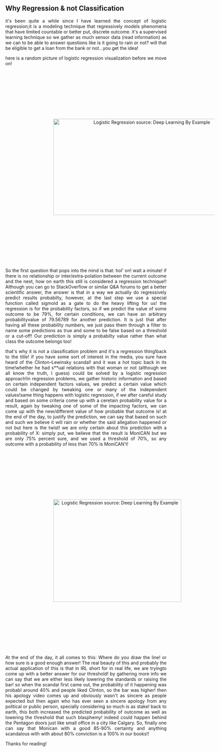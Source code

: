 <style>

        .center {
          margin: auto;
          width: 100%;
          font-size: 18PX;
          /* border: 3px solid #73AD21; */
          padding: 10px;
        }
        /* .center:hover{
          background-color: #34495E;
          color : #FDFEFE;
          } */

</style>

<style>
        .markk {
           background-color: #34495E;
           color: #FDFEFE;
        }       

</style>

<style>
      .img-container {
        text-align: center;
      }
    </style>

## Why Regression & not Classification

<div style="text-align: justify">
<p>
it's been quite a while since I have learned the concept of logistic regression;it is a modeling technique that regressively models phenomena that have limited countable or better put, discrete outcome. it's a supervised learning technique so we gather as much sensor data (read information) 
as we can to be able to answer questions like is it going to rain or not? will that be eligible to get a loan from the bank or not...you get the idea!
</p>

</div>

<div style="text-align: justify">
<p>
here is a random picture of logistic regression visualization before we move on!
<p>
</div>

<div class="img-container">
<p>
</p>
<img id="poster" style="margin: 150; max-width: 100%; text-align:center; " title="Logistic Regression source: Deep Learning By Example" src="https://static.packt-cdn.com/products/9781788399906/graphics/f7b79fda-3d03-45ba-94d2-83d989499cca.png" width="600" height="300">
</div>


<div style="text-align: justify">
<p>
So the first question that pops into the mind is that: hol' on! wait a minute! if there is no relationship or inter/extra-polation between the current outcome and the next, how on earth this still is considered a regression technique!! Although you can go to StackOverflow or similar Q&A forums to get a better scientific answer, the answer is that in a way we actually do regressively predict results probabilty, however, at the last step we use a special function called sigmoid as a gate to do the heavy lifting for us! the regression is for the probability factors, so if we predict the value of some outcome to be 79%,  for certain conditions, we can have an arbitrary probabilityvalue of 79.56789 for another prediction. It is just that after having all these probability numbers, we just pass them through a filter to name some predictions as true and some to be false based on a threshold or a cut-off! Our prediction is simply a probabilty value rather than what class the outcome belongs too!
</p>

<p>
that's why it is not a classification problem and it's a regression thing!back to the title! if you have some sort of interest in the media, you sure have heard of the Clinton–Lewinsky scandal! and it was a hot topic back in its time!whether he had s**ual relations with that woman or not (although we all know the truth, I guess) could be solved by a logistic regression approach!in regression problems, we gather historic information and based on certain independent factors values, we predict a certain value which could be changed by tweaking one or many of the independent values!same thing happens with logistic regression, if we after careful study and based on some criteria come up with a ceretain probability value for a result, again by tweaking one of some of the impacting factors, we can come up with the new/different value of how probable that outcome is! at the end of the day, to justify the prediction, we can say that based on such and such we believe it will rain or whether the said allegation happened or not but here is the twist! we are only certain about this prediction with a probability of X: simply put, we believe that the result is MoniCAN but we are only 75% percent sure, and we used a threshold of 70%, so any outcome with a probability of less than 70% is MoniCAN't!
</p>

</div>


<div class="img-container">

<img id="poster" style="margin: 150; max-width: 100%; text-align:center; " title="Logistic Regression source: Deep Learning By Example" src="https://www.mcall.com/resizer/K5tCFPrr3xTq5KYWc840Xrh7w8Y=/800x638/top/arc-anglerfish-arc2-prod-tronc.s3.amazonaws.com/public/OESKO5JLSQNBZJLRU5BASJOZUQ.jpg" width="400" height="320">
</div>
<div style="text-align: justify">
<p>
</p>
<p>

</p>
<p>
At the end of the day, it all comes to this: Where do you draw the line! or how sure is a good enough answer! The real beauty of this and probably the actual application of this is that in IRL short for in real life, we are tryingto come up with a better answer for our threshold! by gathering more info we can say that we are either less likely lowering the standards or raising the bar! so when the scandal first came out, the probability of it happening was probabl around 40% and people liked Clinton, so the bar was higher! then his apology video comes up and obviously wasn't as sincere as people expected but then again who has ever seen a sincere apology from any political or public person, specially considering so much is as stake! back to earth, this both increased the predicted probability
of outcome as well as lowering the threshold that such blasphemy! indeed could happen behind the Pentagon doors just like small office in a city like Calgary. So, finally one can say that Monican with a good 85-90% certainty and anything scandalous with with about 80% conviction is a 100% in our books!!  
</p>

</div>
Thanks for reading!

